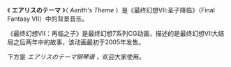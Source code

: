 

《 **エアリスのテーマ** 》（ _Aerith's Theme_ ）是《最终幻想Ⅶ:圣子降临》（Final Fantasy VII）中的背景音乐。

《最终幻想VII：再临之子》是最终幻想7系列CG动画，描述的是最终幻想VII大结局之后两年中的故事，该动画最初于2005年发售。

下方是 _エアリスのテーマ钢琴谱_ ，欢迎大家使用。

